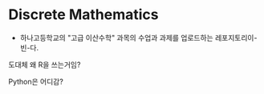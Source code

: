 # Discrete Mathematics

- 하나고등학교의 "고급 이산수학" 과목의 수업과 과제를 업로드하는 레포지토리이-빈-다.

도대체 왜 R을 쓰는거임?

Python은 어디감?
